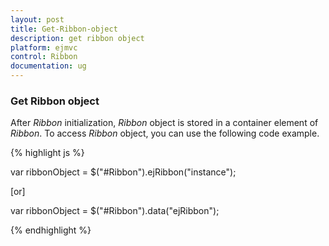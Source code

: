 ```yaml
---
layout: post
title: Get-Ribbon-object
description: get ribbon object
platform: ejmvc
control: Ribbon
documentation: ug
---
```


### Get Ribbon object

After _Ribbon_ initialization, _Ribbon_ object is stored in a container element of _Ribbon_. To access _Ribbon_ object, you can use the following code example.

{% highlight js %}

var ribbonObject = $("#Ribbon").ejRibbon("instance");



[or]



var ribbonObject = $("#Ribbon").data("ejRibbon");



{% endhighlight %}









